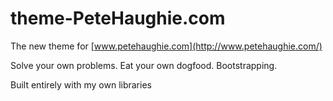 # theme-PeteHaughie.com

The new theme for [www.petehaughie.com](http://www.petehaughie.com/)

Solve your own problems. Eat your own dogfood. Bootstrapping.

Built entirely with my own libraries
